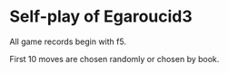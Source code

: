 # Self-play of Egaroucid3

All game records begin with f5.

First 10 moves are chosen randomly or chosen by book.